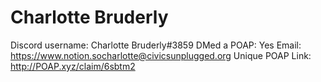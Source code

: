 # Charlotte Bruderly

Discord username: Charlotte Bruderly#3859
DMed a POAP: Yes
Email: https://www.notion.socharlotte@civicsunplugged.org
Unique POAP Link: http://POAP.xyz/claim/6sbtm2
